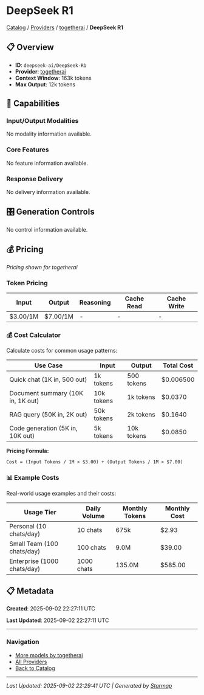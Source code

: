 # DeepSeek R1
  
[Catalog](../../../../..) / [Providers](../../../..) / [togetherai](../../..) / **DeepSeek R1**


## 📋 Overview
  
- **ID**: `deepseek-ai/DeepSeek-R1`
- **Provider**: [togetherai](../)
- **Context Window**: 163k tokens
- **Max Output**: 12k tokens
  
## 🎯 Capabilities
  
### Input/Output Modalities
  
No modality information available.
  
### Core Features
  
No feature information available.
  
### Response Delivery
  
No delivery information available.
  
## 🎛️ Generation Controls
  
No control information available.
  
## 💰 Pricing
  
*Pricing shown for togetherai*
  
  
### Token Pricing
  
| Input | Output | Reasoning | Cache Read | Cache Write |
|---------|---------|---------|---------|---------|
| $3.00/1M | $7.00/1M | - | - | - |

  
### 💰 Cost Calculator
  
Calculate costs for common usage patterns:
  
  
| Use Case | Input | Output | Total Cost |
|---------|---------|---------|---------|
| Quick chat (1K in, 500 out) | 1k tokens | 500 tokens | $0.006500 |
| Document summary (10K in, 1K out) | 10k tokens | 1k tokens | $0.0370 |
| RAG query (50K in, 2K out) | 50k tokens | 2k tokens | $0.1640 |
| Code generation (5K in, 10K out) | 5k tokens | 10k tokens | $0.0850 |

  
**Pricing Formula:**
  
```
Cost = (Input Tokens / 1M × $3.00) + (Output Tokens / 1M × $7.00)
```
  
### 📊 Example Costs
  
Real-world usage examples and their costs:
  
  
| Usage Tier | Daily Volume | Monthly Tokens | Monthly Cost |
|---------|---------|---------|---------|
| Personal (10 chats/day) | 10 chats | 675k | $2.93 |
| Small Team (100 chats/day) | 100 chats | 9.0M | $39.00 |
| Enterprise (1000 chats/day) | 1000 chats | 135.0M | $585.00 |

  
## 📋 Metadata
  
**Created**: 2025-09-02 22:27:11 UTC
  
**Last Updated**: 2025-09-02 22:27:11 UTC
  
  
---
  
  
### Navigation

- [More models by togetherai](../)
- [All Providers](../../../../../providers)
- [Back to Catalog](../../../../..)


---
_Last Updated: 2025-09-02 22:29:41 UTC | Generated by [Starmap](https://github.com/agentstation/starmap)_
